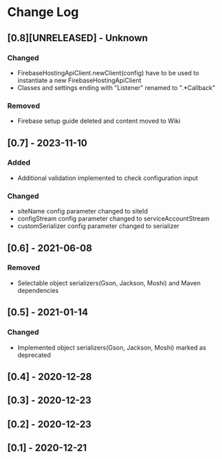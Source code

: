 # Change Log

## [0.8][UNRELEASED] - Unknown
### Changed
- FirebaseHostingApiClient.newClient(config) have to be used to instantiate a new FirebaseHostingApiClient
- Classes and settings ending with "Listener" renamed to ".*Callback"

### Removed
- Firebase setup guide deleted and content moved to Wiki

## [0.7] - 2023-11-10
### Added
- Additional validation implemented to check configuration input

### Changed
- siteName config parameter changed to siteId
- configStream config parameter changed to serviceAccountStream
- customSerializer config parameter changed to serializer

## [0.6] - 2021-06-08
### Removed
- Selectable object serializers(Gson, Jackson, Moshi) and Maven dependencies

## [0.5] - 2021-01-14
### Changed
- Implemented object serializers(Gson, Jackson, Moshi) marked as deprecated

## [0.4] - 2020-12-28
## [0.3] - 2020-12-23
## [0.2] - 2020-12-23
## [0.1] - 2020-12-21
